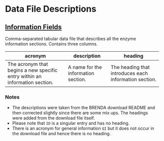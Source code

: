 # Data File Descriptions

## [Information Fields](./information_fields.csv)

Comma-separated tabular data file that describes all the enzyme information
sections. Contains three columns.
 
| acronym | description | heading |
| --- | --- | --- |
| The acronym that begins a new specific entry within an information section. | A name for the information section. | The heading that introduces each information section. |
 
### Notes
 
* The descriptions were taken from the BRENDA download README and then
  corrected slightly since there are some mix ups. The headings were added from
  the download file itself.
* Please note that `ID` is a singular entry and has no heading.
* There is an acronym for general information `GI` but it does not occur in
  the download file and hence there is no heading.
